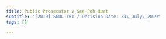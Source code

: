```yaml
---
title: Public Prosecutor v See Poh Huat
subtitle: "[2019] SGDC 161 / Decision Date: 31\_July\_2019"
tags: []

---
```

